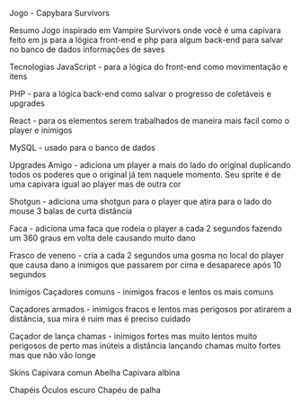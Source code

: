 Jogo - Capybara Survivors

Resumo
Jogo inspirado em Vampire Survivors onde você é uma capivara feito em js para a lógica front-end e php para algum back-end para salvar no banco de dados informações de saves 

Tecnologias 
JavaScript - para a lógica do front-end como movimentação e itens

PHP - para a lógica back-end como salvar o progresso de coletáveis e upgrades

React - para os elementos serem trabalhados de maneira mais facil como o player e inimigos

MySQL - usado para o banco de dados

Upgrades
Amigo - adiciona um player a mais do lado do original duplicando todos os poderes que o original já tem naquele momento. Seu sprite é de uma capivara igual ao player mas de outra cor

Shotgun - adiciona uma shotgun para o player que atira para o lado do mouse 3 balas de curta distância 

Faca - adiciona uma faca que rodeia o player a cada 2 segundos fazendo um 360 graus em volta dele causando muito dano

Frasco de veneno - cria a cada 2 segundos uma gosma no local do player que causa dano a inimigos que passarem por cima e desaparece após 10 segundos 

Inimigos
Caçadores comuns - inimigos fracos e lentos os mais comuns 

Caçadores armados - inimigos fracos e lentos mas perigosos por atirarem a distância, sua mira é ruim mas é preciso cuidado

Caçador de lança chamas - inimigos fortes mas muito lentos muito perigosos de perto mas inúteis a distância lançando chamas muito fortes mas que não vão longe

Skins
Capivara comun
Abelha
Capivara albina

Chapéis 
Óculos escuro 
Chapéu de palha
